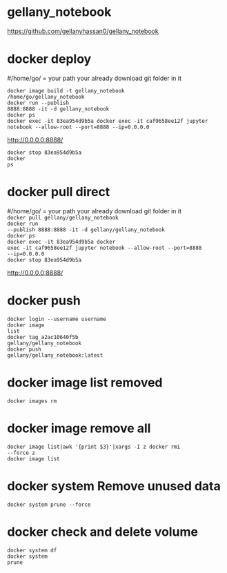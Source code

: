 # gellany_notebook

https://github.com/gellanyhassan0/gellany_notebook

# docker deploy
#/home/go/ = your path your already download git folder in it<br>
  
<code>docker image build -t gellany_notebook /home/go/gellany_notebook</code><br>
<code>docker run --publish 8888:8888 -it -d gellany_notebook</code><br>
<code>docker ps</code><br>
<code>docker exec -it 83ea954d9b5a docker exec -it caf9658ee12f jupyter notebook --allow-root --port=8888 --ip=0.0.0.0</code><br>

http://0.0.0.0:8888/


<code>docker stop 83ea954d9b5a</code><br>
<code>docker ps</code><br>


# docker pull direct
#/home/go/ = your path your already download git folder in it<br>
<code>docker pull gellany/gellany_notebook</code><br>
<code>docker run --publish 8888:8888 -it -d gellany/gellany_notebook</code><br>
<code>docker ps</code><br>
<code>docker exec -it 83ea954d9b5a docker exec -it caf9658ee12f jupyter notebook --allow-root --port=8888 --ip=0.0.0.0</code><br>
<code>docker stop 83ea954d9b5a</code><br>

http://0.0.0.0:8888/



# docker push
<code>docker login --username username</code><br>
<code>docker image list</code><br>
<code>docker tag a2ac10640f5b gellany/gellany_notebook</code><br>
<code>docker push gellany/gellany_notebook:latest</code><br>

# docker image list removed
<code>docker images rm </code><br>

# docker image remove all
<code>docker image list|awk '{print $3}'|xargs -I z docker rmi --force z</code><br>
<code>docker image list</code><br>

# docker system Remove unused data
<code>docker system prune --force</code><br>
  
# docker check and delete volume 
<code>docker system df</code><br>
<code>docker system prune</code><br>
